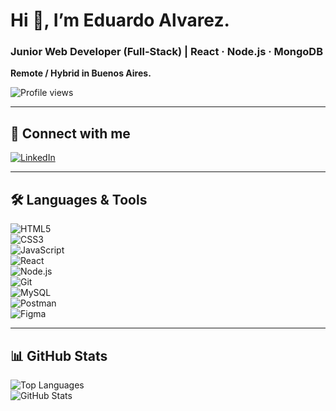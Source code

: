 # Hi 👋, I’m Eduardo Alvarez.

### Junior Web Developer (Full-Stack)  |  React · Node.js · MongoDB

**Remote / Hybrid in Buenos Aires.**

![Profile views](https://komarev.com/ghpvc/?username=eduardoalvarez1970&label=Profile%20views&color=0e75b6&style=flat)

---

## 🔗 Connect with me

[![LinkedIn](https://raw.githubusercontent.com/rahuldkjain/github-profile-readme-generator/master/src/images/icons/Social/linked-in-alt.svg)](https://www.linkedin.com/in/eduardo-antonio-alvarez-/)

---

## 🛠️ Languages & Tools

![HTML5](./html5-brands-solid.svg)  
![CSS3](./css3-alt-brands-solid.svg)  
![JavaScript](./js-brands-solid.svg)  
![React](./react-brands-solid.svg)  
![Node.js](./node-brands-solid.svg)  
![Git](./git-brands-solid.svg)  
![MySQL](https://raw.githubusercontent.com/devicons/devicon/master/icons/mysql/mysql-original-wordmark.svg)  
![Postman](https://www.vectorlogo.zone/logos/getpostman/getpostman-icon.svg)  
![Figma](https://www.vectorlogo.zone/logos/figma/figma-icon.svg)

---

## 📊 GitHub Stats

![Top Languages](https://github-readme-stats.vercel.app/api/top-langs?username=eduardoalvarez1970&show_icons=true&locale=en&layout=compact)  
![GitHub Stats](https://github-readme-stats.vercel.app/api?username=eduardoalvarez1970&show_icons=true&locale=en)





